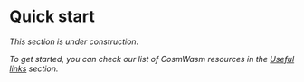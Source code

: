 ﻿---
sidebar_position: 2
---

# Quick start

*This section is under construction.*

*To get started, you can check our list of CosmWasm resources in the [Useful links](useful-links) section.*

<!---
- A guide explaining how to start building using an npx command for creating a smart contract (once we have it)
- Set up the environment
- Create dependencies
- Use the npx command
- Result: an empty contract

**Note 1:** This guide shows how to create an empty smart contract. The following guides will show how to implement the logic of the contract.

**Note 2:** We could also try publishing something like this [Injective example](https://docs.injective.network/develop/guides/cosmwasm-dapps/Your_first_contract_on_injective/) (building a simple counter website).
--->